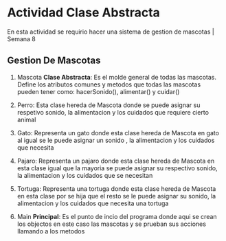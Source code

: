 # Actividad Clase Abstracta

En esta actividad se requirio hacer una sistema de gestion de mascotas | Semana 8 

## Gestion De Mascotas

1. Mascota **Clase Abstracta**: Es el molde general de todas las mascotas. Define los atributos comunes y metodos que todas las mascotas pueden tener como: hacerSonido(), alimentar() y cuidar()

2. Perro: Esta clase hereda de Mascota donde se puede asignar su respetivo sonido, la alimentacion y los cuidados que requiere cierto animal

3. Gato: Representa un gato donde esta clase hereda de Mascota en gato al igual se le puede asignar un sonido , la alimentacion y los cuidados que necesita 

4. Pajaro: Representa un pajaro donde esta clase hereda de Mascota en esta clase igual que la mayoria se puede asignar su respectivo sonido, la alimentacion y los cuidados que se necesitan

5. Tortuga: Representa una tortuga donde esta clase hereda de Mascota en esta clase por se hija que el resto se le puede asignar su sonido, la alimentacion y los cuidados que necesita una tortuga

6. Main **Principal**: Es el punto de incio del programa donde aqui se crean los objectos en este caso las mascotas y se prueban sus acciones llamando a los metodos 
   
